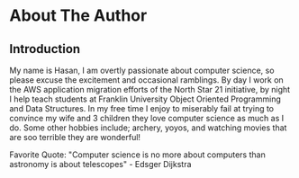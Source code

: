 # About The Author

## Introduction

My name is Hasan, I am overtly passionate about computer science, so please excuse the excitement and occasional ramblings. By day I work on the AWS application migration efforts of the North Star 21 initiative, by night I help teach students at Franklin University Object Oriented Programming and Data Structures. In my free time I enjoy to miserably fail at trying to convince my wife and 3 children they love computer science as much as I do. Some other hobbies include; archery, yoyos, and watching movies that are soo terrible they are wonderful!

Favorite Quote: "Computer science is no more about computers than astronomy is about telescopes" - Edsger Dijkstra
